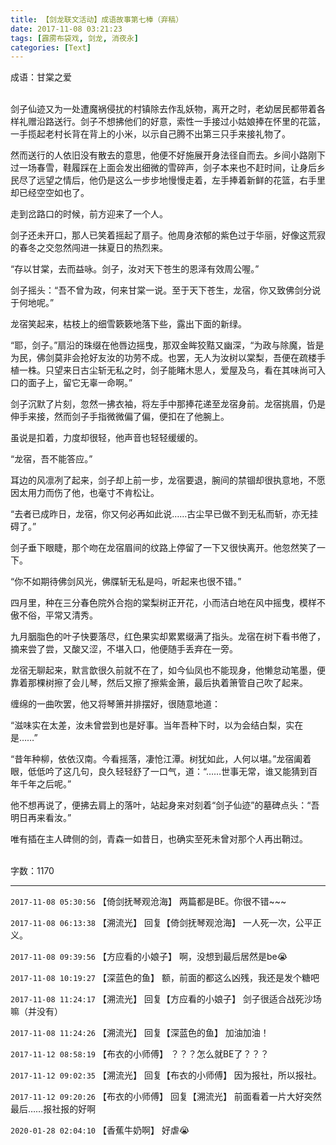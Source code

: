 ```yaml
---
title: 【剑龙联文活动】成语故事第七棒（弃稿）
date: 2017-11-08 03:21:23
tags: [霹雳布袋戏, 剑龙, 消夜永]
categories: [Text]
---
```


<p dir="ltr"  >成语：甘棠之爱<br /><br /></p> 
<p dir="ltr"  >剑子仙迹又为一处遭魔祸侵扰的村镇除去作乱妖物，离开之时，老幼居民都带着各样礼赠沿路送行。剑子不想拂他们的好意，索性一手接过小姑娘捧在怀里的花篮，一手揽起老村长背在背上的小米，以示自己腾不出第三只手来接礼物了。</p> 
<p dir="ltr"  >然而送行的人依旧没有散去的意思，他便不好施展开身法径自而去。乡间小路刚下过一场春雪，鞋履踩在上面会发出细微的雪碎声，剑子本来也不赶时间，让身后乡民尽了远望之情后，他仍是这么一步步地慢慢走着，左手捧着新鲜的花篮，右手里却已经空空如也了。<br /></p> 
<p dir="ltr"  >走到岔路口的时候，前方迎来了一个人。</p> 
<p dir="ltr"  >剑子还未开口，那人已笑着摇起了扇子。他周身浓郁的紫色过于华丽，好像这荒寂的春冬之交忽然闯进一抹夏日的热烈来。</p> 
<p dir="ltr"  >“存以甘棠，去而益咏。剑子，汝对天下苍生的恩泽有效周公喔。”</p> 
<p dir="ltr"  >剑子摇头：“吾不曾为政，何来甘棠一说。至于天下苍生，龙宿，你又致佛剑分说于何地呢。”</p> 
<p dir="ltr"  >龙宿笑起来，枯枝上的细雪簌簌地落下些，露出下面的新绿。</p> 
<p dir="ltr"  >“耶，剑子。”扇沿的珠缀在他唇边摇曳，那双金眸狡黠又幽深，“为政与除魔，皆是为民，佛剑莫非会抢好友汝的功劳不成。也罢，无人为汝树以棠梨，吾便在疏楼手植一株。只望来日古尘斩无私之时，剑子能睹木思人，爱屋及乌，看在其味尚可入口的面子上，留它无辜一命啊。”</p> 
<p dir="ltr"  >剑子沉默了片刻，忽然一拂衣袖，将左手中那捧花递至龙宿身前。龙宿挑眉，仍是伸手来接，然而剑子手指微微偏了偏，便扣在了他腕上。</p> 
<p dir="ltr"  >虽说是扣着，力度却很轻，他声音也轻轻缓缓的。</p> 
<p dir="ltr"  >“龙宿，吾不能答应。”</p> 
<p dir="ltr"  >耳边的风凛冽了起来，剑子却上前一步，龙宿要退，腕间的禁锢却很执意地，不愿因太用力而伤了他，也毫寸不肯松让。</p> 
<p dir="ltr"  >“去者已成昨日，龙宿，你又何必再如此说……古尘早已做不到无私而斩，亦无挂碍了。”</p> 
<p dir="ltr"  >剑子垂下眼睫，那个吻在龙宿眉间的纹路上停留了一下又很快离开。他忽然笑了一下。</p> 
<p dir="ltr"  >“你不如期待佛剑风光，佛牒斩无私是吗，听起来也很不错。”<br /></p> 
<p dir="ltr"  >四月里，种在三分春色院外合抱的棠梨树正开花，小而洁白地在风中摇曳，模样不傲不俗，平常又清秀。</p> 
<p dir="ltr"  >九月胭脂色的叶子快要落尽，红色果实却累累缀满了指头。龙宿在树下看书倦了，摘来尝了尝，又酸又涩，不堪入口，他便随手丢弃在一旁。</p> 
<p dir="ltr"  >龙宿无聊起来，默言歆很久前就不在了，如今仙凤也不能现身，他懒怠动笔墨，便靠着那棵树擦了会儿琴，然后又擦了擦紫金箫，最后执着箫管自己吹了起来。</p> 
<p dir="ltr"  >缠绵的一曲吹罢，他又将琴箫并排摆好，很随意地道：</p> 
<p dir="ltr"  >“滋味实在太差，汝未曾尝到也是好事。当年吾种下时，以为会结白梨，实在是……”</p> 
<p dir="ltr"  >“昔年种柳，依依汉南。今看摇落，凄怆江潭。树犹如此，人何以堪。”龙宿阖着眼，低低吟了这几句，良久轻轻舒了一口气，道：“……世事无常，谁又能猜到百年千年之后呢。”</p> 
<p dir="ltr"  >他不想再说了，便拂去肩上的落叶，站起身来对刻着“剑子仙迹”的墓碑点头：“吾明日再来看汝。”<br /></p> 
<p dir="ltr"  >唯有插在主人碑侧的剑，青森一如昔日，也确实至死未曾对那个人再出鞘过。<br /><br /></p> 
<p dir="ltr"  >字数：1170</p>

<!-- more -->

---

`2017-11-08 05:30:56` 【倚剑抚琴观沧海】 两篇都是BE。你很不错~~~

`2017-11-08 06:13:38` 【溯流光】 回复【倚剑抚琴观沧海】 一人死一次，公平正义。

`2017-11-08 09:39:56` 【方应看的小娘子】 啊，没想到最后居然是be😭

`2017-11-08 10:19:27` 【深蓝色的鱼】 额，前面的都这么凶残，我还是发个糖吧

`2017-11-08 11:24:17` 【溯流光】 回复【方应看的小娘子】 剑子很适合战死沙场嘛（并没有）

`2017-11-08 11:24:26` 【溯流光】 回复【深蓝色的鱼】 加油加油！

`2017-11-12 08:58:19` 【布衣的小师傅】 ？？？怎么就BE了？？？

`2017-11-12 09:02:35` 【溯流光】 回复【布衣的小师傅】 因为报社，所以报社。

`2017-11-12 09:20:26` 【布衣的小师傅】 回复【溯流光】 前面看着一片大好突然最后……报社报的好啊

`2020-01-28 02:04:10` 【香蕉牛奶啊】 好虐😭
